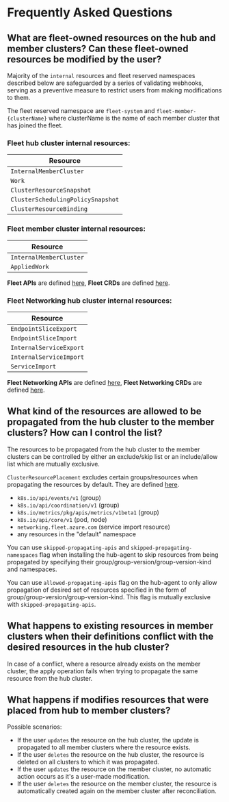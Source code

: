 # Frequently Asked Questions

## What are fleet-owned resources on the hub and member clusters? Can these fleet-owned resources be modified by the user?

Majority of the `internal` resources and fleet reserved namespaces described below are safeguarded by a series of validating webhooks, serving as a preventive measure to restrict users from making modifications to them.

The fleet reserved namespace are `fleet-system` and `fleet-member-{clusterName}` where clusterName is the name of each member cluster that has joined the fleet.

### Fleet hub cluster internal resources:
| Resource                           |
|------------------------------------|
| `InternalMemberCluster`            |
| `Work`                             |
| `ClusterResourceSnapshot`          |
| `ClusterSchedulingPolicySnapshot`  |
| `ClusterResourceBinding`           |

### Fleet member cluster internal resources:
| Resource                |
|-------------------------|
| `InternalMemberCluster` |
| `AppliedWork`           |

**Fleet APIs** are defined [here](https://github.com/Azure/fleet/tree/main/apis), **Fleet CRDs** are defined [here](https://github.com/Azure/fleet/tree/main/config/crd/bases).

### Fleet Networking hub cluster internal resources:
| Resource                |
|-------------------------|
| `EndpointSliceExport`   |
| `EndpointSliceImport`   |
| `InternalServiceExport` |
| `InternalServiceImport` |
| `ServiceImport`         |

**Fleet Networking APIs** are defined [here](https://github.com/Azure/fleet-networking/tree/main/api/v1alpha1), **Fleet Networking CRDs** are defined [here](https://github.com/Azure/fleet-networking/tree/main/config/crd/bases).

## What kind of the resources are allowed to be propagated from the hub cluster to the member clusters? How can I control the list?

The resources to be propagated from the hub cluster to the member clusters can be controlled by either an exclude/skip list or an include/allow list which are mutually exclusive.

`ClusterResourcePlacement` excludes certain groups/resources when propagating the resources by default. They are defined [here](https://github.com/Azure/fleet/blob/main/pkg/utils/apiresources.go).
- `k8s.io/api/events/v1` (group)
- `k8s.io/api/coordination/v1` (group)
- `k8s.io/metrics/pkg/apis/metrics/v1beta1` (group)
- `k8s.io/api/core/v1` (pod, node)
- `networking.fleet.azure.com` (service import resource)
- any resources in the "default" namespace

You can use `skipped-propagating-apis` and `skipped-propagating-namespaces` flag when installing the hub-agent to skip resources from being propagated by specifying their group/group-version/group-version-kind and namespaces.

You can use `allowed-propagating-apis` flag on the hub-agent to only allow propagation of desired set of resources specified in the form of group/group-version/group-version-kind. This flag is mutually exclusive with `skipped-propagating-apis`.

## What happens to existing resources in member clusters when their definitions conflict with the desired resources in the hub cluster?

In case of a conflict, where a resource already exists on the member cluster, the apply operation fails when trying to propagate the same resource from the hub cluster.

## What happens if modifies resources that were placed from hub to member clusters?

Possible scenarios:

- If the user `updates` the resource on the hub cluster, the update is propagated to all member clusters where the resource exists.
- If the user `deletes` the resource on the hub cluster, the resource is deleted on all clusters to which it was propagated.
- If the user `updates` the resource on the member cluster, no automatic action occurs as it's a user-made modification.
- If the user `deletes` the resource on the member cluster, the resource is automatically created again on the member cluster after reconciliation.
